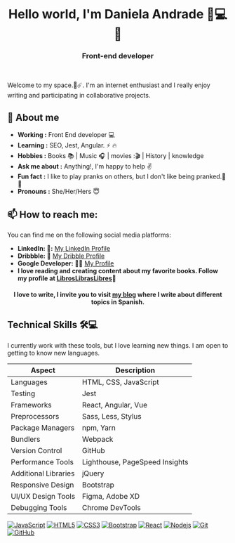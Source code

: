 <h1 align="center"> Hello world, I'm Daniela Andrade 👋💻🌐 </h1>
<h3 align="center">  Front-end developer </h3> <br>

Welcome to my space.🚀☄️. I'm an internet enthusiast and I really enjoy writing and participating in collaborative projects.

## 🤔 About me
-  **Working :** Front End developer :computer: 
-  **Learning :** SEO, Jest, Angular. :zap: :fire:	
-  **Hobbies :** Books :books: | Music :headphones: | movies :🎬 | History | knowledge
-  **Ask me about :** Anything!, I'm happy to help :v:
-  **Fun fact :** I like to play pranks on others, but I don't like being pranked.🤡🥳 
-  **Pronouns :** She/Her/Hers :innocent:

## 📫 How to reach me: 
You can find me on the following social media platforms:
- **LinkedIn: 🔗:** [My LinkedIn Profile](https://www.linkedin.com/in/andradelopez-anadaniela/)
- **Dribbble: 🏀** [My Dribble Profile](https://dribbble.com/DanielaAndrade)
- **Google Developer: 👨‍💻** [My Profile](https://g.dev/daniela-andrade)
- **I love reading and creating content about my favorite books. Follow my profile at [LibrosLibrasLibres](https://www.instagram.com/libroslibreslibras?igsh=b2QyZ3M4M3d5ZWhq)📸**

<h4 align="center">I love to write, I invite you to visit <a href="https://medium.com/@danielaandrade66">my blog</a> where I write about different topics in Spanish. <h4>

## Technical Skills 🛠️💻
I currently work with these tools, but I love learning new things. I am open to getting to know new languages.

| Aspect            | Description                                  |
|-------------------|----------------------------------------------|
| Languages         | HTML, CSS, JavaScript                        |
| Testing           | Jest                                         |
| Frameworks        | React, Angular, Vue                          |
| Preprocessors     | Sass, Less, Stylus                           |
| Package Managers  | npm, Yarn                                    |
| Bundlers          | Webpack                                      |
| Version Control   | GitHub                                       |
| Performance Tools | Lighthouse, PageSpeed Insights               |                       
| Additional Libraries | jQuery                                    |
| Responsive Design | Bootstrap                                    |
| UI/UX Design Tools | Figma, Adobe XD                             |
| Debugging Tools   | Chrome DevTools                              |


[![JavaScript](https://img.shields.io/badge/-JavaScript-black?style=flat-square&logo=javascript&link=https://github.com/LuizCarlosAbbott/)](https://github.com/LuizCarlosAbbott/)
[![HTML5](https://img.shields.io/badge/-HTML5-E34F26?style=flat-square&logo=html5&logoColor=white&link=https://github.com/LuizCarlosAbbott/)](https://github.com/LuizCarlosAbbott/)
[![CSS3](https://img.shields.io/badge/-CSS3-1572B6?style=flat-square&logo=css3&link=https://github.com/LuizCarlosAbbott/)](https://github.com/LuizCarlosAbbott/)
[![Bootstrap](https://img.shields.io/badge/-Bootstrap-563D7C?style=flat-square&logo=bootstrap&link=https://github.com/LuizCarlosAbbott/)](https://github.com/LuizCarlosAbbott/)
[![React](https://img.shields.io/badge/-React-black?style=flat-square&logo=react&link=https://github.com/LuizCarlosAbbott/)](https://github.com/LuizCarlosAbbott/)
[![Nodejs](https://img.shields.io/badge/-Nodejs-black?style=flat-square&logo=Node.js&link=https://github.com/LuizCarlosAbbott/)](https://github.com/LuizCarlosAbbott/)
[![Git](https://img.shields.io/badge/-Git-black?style=flat-square&logo=git&link=https://github.com/LuizCarlosAbbott/)](https://github.com/LuizCarlosAbbott/)
[![GitHub](https://img.shields.io/badge/-GitHub-181717?style=flat-square&logo=github&link=https://github.com/LuizCarlosAbbott/)](https://github.com/LuizCarlosAbbott/)


